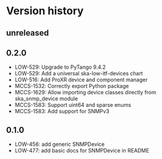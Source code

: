 # Version history

## unreleased

## 0.2.0

* LOW-529: Upgrade to PyTango 9.4.2
* LOW-529: Add a universal ska-low-itf-devices chart
* LOW-516: Add ProXR device and component manager
* MCCS-1532: Correctly export Python package
* MCCS-1629: Allow importing device classes directly from ska_snmp_device module
* MCCS-1583: Support uint64 and sparse enums
* MCCS-1583: Add support for SNMPv3

## 0.1.0
* LOW-456: add generic SNMPDevice
* LOW-477: add basic docs for SNMPDevice in README
